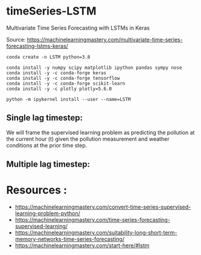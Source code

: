 # timeSeries-LSTM
Multivariate Time Series Forecasting with LSTMs in Keras


Source: https://machinelearningmastery.com/multivariate-time-series-forecasting-lstms-keras/


```{bash}
conda create -n LSTM python=3.8
```

```{python}
conda install -y numpy scipy matplotlib ipython pandas sympy nose
conda install -y -c conda-forge keras
conda install -y -c conda-forge tensorflow
conda install -y -c conda-forge scikit-learn 
conda install -y -c plotly plotly=5.6.0
```

```{bash}
python -m ipykernel install --user --name=LSTM
```


## Single lag timestep: 
We will frame the supervised learning problem as predicting the pollution at the current hour (t) given the pollution measurement and weather conditions at the prior time step.

## Multiple lag timestep: 




# Resources : 

- https://machinelearningmastery.com/convert-time-series-supervised-learning-problem-python/
- https://machinelearningmastery.com/time-series-forecasting-supervised-learning/
- https://machinelearningmastery.com/suitability-long-short-term-memory-networks-time-series-forecasting/
- https://machinelearningmastery.com/start-here/#lstm
